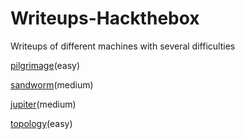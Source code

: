 # Writeups-Hackthebox
Writeups of different machines with several difficulties

[pilgrimage](https://github.com/AleHelp/Writeups-Hackthebox/blob/main/pilgrimage.md)(easy)

[sandworm](https://github.com/AleHelp/Writeups-Hackthebox/blob/main/sandworm.md)(medium)

[jupiter](https://github.com/AleHelp/Writeups-Hackthebox/blob/main/jupiter.md)(medium)

[topology](https://github.com/AleHelp/Writeups-Hackthebox/blob/main/topology.md)(easy)
